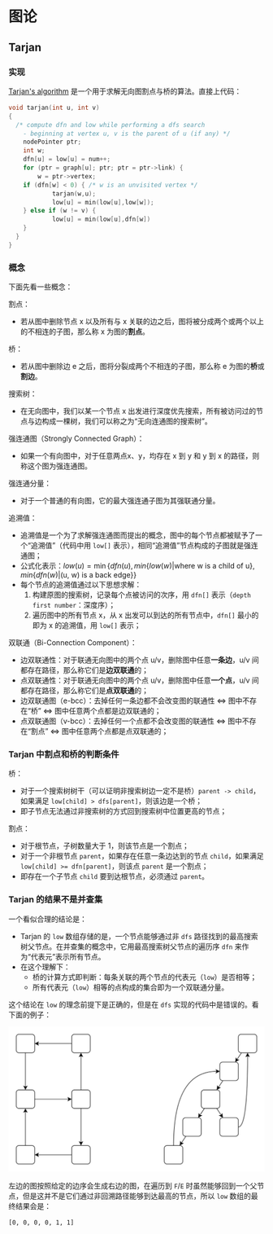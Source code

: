 # 图论

## Tarjan

### 实现

[Tarjan's algorithm](https://en.wikipedia.org/wiki/Tarjan%27s_strongly_connected_components_algorithm) 是一个用于求解无向图割点与桥的算法。直接上代码：

```c
void tarjan(int u, int v)
{
  /* compute dfn and low while performing a dfs search
	- beginning at vertex u, v is the parent of u (if any) */
	nodePointer ptr;
	int w;
	dfn[u] = low[u] = num++;
	for (ptr = graph[u]; ptr; ptr = ptr->link) {
		w = ptr->vertex;
    if (dfn[w] < 0) { /* w is an unvisited vertex */
			tarjan(w,u);
			low[u] = min(low[u],low[w]);
    } else if (w != v) {
			low[u] = min(low[u],dfn[w])
  	}
  }
}
```

### 概念

下面先看一些概念：

割点：

- 若从图中删除节点 x 以及所有与 x 关联的边之后，图将被分成两个或两个以上的不相连的子图，那么称 x 为图的**割点**。

桥：

- 若从图中删除边 e 之后，图将分裂成两个不相连的子图，那么称 e 为图的**桥**或**割边**。

搜索树：

- 在无向图中，我们以某一个节点 x 出发进行深度优先搜索，所有被访问过的节点与边构成一棵树，我们可以称之为“无向连通图的搜索树”。

强连通图（Strongly Connected Graph）：

- 如果一个有向图中，对于任意两点x、y，均存在 x 到 y 和 y 到 x 的路径，则称这个图为强连通图。

强连通分量：

- 对于一个普通的有向图，它的最大强连通子图为其强联通分量。

追溯值：

- 追溯值是一个为了求解强连通图而提出的概念，图中的每个节点都被赋予了一个“追溯值”（代码中用 `low[]` 表示），相同“追溯值”节点构成的子图就是强连通图；
- 公式化表示：$low (u) = \min\{ dfn(u), min \{low (w)| \text{where w is a child of u}\}, min \{ dfn(w)| \text{(u, w) is a back edge} \} \}$
- 每个节点的追溯值通过以下思想求解：
  1. 构建原图的搜索树，记录每个点被访问的次序，用 `dfn[]` 表示（`depth first number`：深度序）；
  2. 遍历图中的所有节点 x，从 x 出发可以到达的所有节点中，`dfn[]` 最小的即为 x 的追溯值，用 `low[]` 表示；

双联通（Bi-Connection Component）：

- 边双联通性：对于联通无向图中的两个点 u/v，删除图中任意**一条边**，u/v 间都存在路径，那么称它们是**边双联通**的；
- 点双联通性：对于联通无向图中的两个点 u/v，删除图中任意**一个点**，u/v 间都存在路径，那么称它们是**点双联通**的；
- 边双联通图（e-bcc）：去掉任何一条边都不会改变图的联通性 $\Leftrightarrow$ 图中不存在“桥” $\Leftrightarrow$ 图中任意两个点都是边双联通的；
- 点双联通图（v-bcc）：去掉任何一个点都不会改变图的联通性 $\Leftrightarrow$ 图中不存在“割点” $\Leftrightarrow$ 图中任意两个点都是点双联通的；

### Tarjan 中割点和桥的判断条件

桥：

- 对于一个搜索树树干（可以证明非搜索树边一定不是桥）`parent -> child`，如果满足 `low[child] > dfs[parent]`，则该边是一个桥；
- 即子节点无法通过非搜索树的方式回到搜索树中位置更高的节点；

割点：

- 对于根节点，子树数量大于 1，则该节点是一个割点；
- 对于一个非根节点 `parent`，如果存在任意一条边达到的节点 `child`，如果满足 `low[child] >= dfn[parent]`，则该点 `parent` 是一个割点；
- 即存在一个子节点 `child` 要到达根节点，必须通过 `parent`。

### Tarjan 的结果不是并查集

一个看似合理的结论是：

- Tarjan 的 `low` 数组存储的是，一个节点能够通过非 `dfs` 路径找到的最高搜索树父节点。在并查集的概念中，它用最高搜索树父节点的遍历序 `dfn` 来作为“代表元”表示所有节点。
- 在这个理解下：
  - 桥的计算方式即判断：每条关联的两个节点的代表元（`low`）是否相等；
  - 所有代表元（`low`）相等的点构成的集合即为一个双联通分量。

这个结论在 `low` 的理念前提下是正确的，但是在 `dfs` 实现的代码中是错误的。看下面的例子：

![tarjan_isnot_ufds](./tarjan_isnot_ufds.svg)

左边的图按照给定的边序会生成右边的图，在遍历到 `F`/`E` 时虽然能够回到一个父节点，但是这并不是它们通过非回溯路径能够到达最高的节点，所以 `low` 数组的最终结果会是：

```
[0, 0, 0, 0, 1, 1]
```

